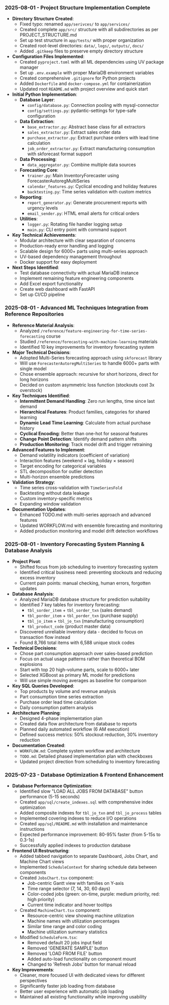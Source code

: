 ### 2025-08-01 - Project Structure Implementation Complete
- **Directory Structure Created**:
  - Fixed typo: renamed `app/serivces/` to `app/services/`
  - Created complete `app/src/` structure with all subdirectories as per PROJECT_STRUCTURE.md
  - Set up test structure in `app/tests/` with proper organization
  - Created root-level directories: `data/`, `logs/`, `outputs/`, `docs/`
  - Added `.gitkeep` files to preserve empty directory structure
- **Configuration Files Implemented**:
  - Created `pyproject.toml` with all ML dependencies using UV package manager
  - Set up `.env.example` with proper MariaDB environment variables
  - Created comprehensive `.gitignore` for Python projects
  - Added `Dockerfile` and `docker-compose.yml` for containerization
  - Updated root `README.md` with project overview and quick start
- **Initial Python Implementation**:
  - **Database Layer**: 
    - `config/database.py`: Connection pooling with mysql-connector
    - `config/settings.py`: pydantic-settings for type-safe configuration
  - **Data Extraction**:
    - `base_extractor.py`: Abstract base class for all extractors
    - `sales_extractor.py`: Extract sales order data
    - `purchase_extractor.py`: Extract purchase orders with lead time calculation
    - `job_order_extractor.py`: Extract manufacturing consumption with skforecast format support
  - **Data Processing**:
    - `data_aggregator.py`: Combine multiple data sources
  - **Forecasting Core**:
    - `trainer.py`: Main InventoryForecaster using ForecasterAutoregMultiSeries
    - `calendar_features.py`: Cyclical encoding and holiday features
    - `backtesting.py`: Time series validation with custom metrics
  - **Reporting**:
    - `report_generator.py`: Generate procurement reports with urgency levels
    - `email_sender.py`: HTML email alerts for critical orders
  - **Utilities**:
    - `logger.py`: Rotating file handler logging setup
    - `main.py`: CLI entry point with command support
- **Key Technical Achievements**:
  - Modular architecture with clear separation of concerns
  - Production-ready error handling and logging
  - Scalable design for 6000+ parts using multi-series approach
  - UV-based dependency management throughout
  - Docker support for easy deployment
- **Next Steps Identified**:
  - Test database connectivity with actual MariaDB instance
  - Implement remaining feature engineering components
  - Add Excel export functionality
  - Create web dashboard with FastAPI
  - Set up CI/CD pipeline

### 2025-08-01 - Advanced ML Techniques Integration from Reference Repositories
- **Reference Material Analysis**:
  - Analyzed `/reference/feature-engineering-for-time-series-forecasting` course
  - Studied `/reference/forecasting-with-machine-learning` materials
  - Identified 10 key improvements for inventory forecasting system
- **Major Technical Decisions**:
  - Adopted Multi-Series forecasting approach using `skforecast` library
  - Will use `ForecasterAutoregMultiSeries` to handle 6000+ parts with single model
  - Chose ensemble approach: recursive for short horizons, direct for long horizons
  - Decided on custom asymmetric loss function (stockouts cost 3x overstock)
- **Key Techniques Identified**:
  - **Intermittent Demand Handling**: Zero run lengths, time since last demand
  - **Hierarchical Features**: Product families, categories for shared learning
  - **Dynamic Lead Time Learning**: Calculate from actual purchase history
  - **Cyclical Encoding**: Better than one-hot for seasonal features
  - **Change Point Detection**: Identify demand pattern shifts
  - **Production Monitoring**: Track model drift and trigger retraining
- **Advanced Features to Implement**:
  - Demand volatility indicators (coefficient of variation)
  - Interaction features (weekend × lag, holiday × season)
  - Target encoding for categorical variables
  - STL decomposition for outlier detection
  - Multi-horizon ensemble predictions
- **Validation Strategy**:
  - Time series cross-validation with `TimeSeriesFold`
  - Backtesting without data leakage
  - Custom inventory-specific metrics
  - Expanding window validation
- **Documentation Updates**:
  - Enhanced TODO.md with multi-series approach and advanced features
  - Updated WORKFLOW.md with ensemble forecasting and monitoring
  - Added production monitoring and model drift detection workflows

### 2025-08-01 - Inventory Forecasting System Planning & Database Analysis
- **Project Pivot**:
  - Shifted focus from job scheduling to inventory forecasting system
  - Identified critical business need: preventing stockouts and reducing excess inventory
  - Current pain points: manual checking, human errors, forgotten updates
- **Database Analysis**:
  - Analyzed MariaDB database structure for prediction suitability
  - Identified 7 key tables for inventory forecasting:
    - `tbl_sorder_item` + `tbl_sorder_txn` (sales demand)
    - `tbl_porder_item` + `tbl_porder_txn` (purchase supply)
    - `tbl_jo_item` + `tbl_jo_txn` (manufacturing consumption)
    - `tbl_product_code` (product master data)
  - Discovered unreliable inventory data - decided to focus on transaction flow instead
  - Found 8,766 total items with 6,588 unique stock codes
- **Technical Decisions**:
  - Chose part consumption approach over sales-based prediction
  - Focus on actual usage patterns rather than theoretical BOM explosions
  - Start with top 20 high-volume parts, scale to 6000+ later
  - Selected XGBoost as primary ML model for predictions
  - Will use simple moving averages as baseline for comparison
- **Key SQL Queries Developed**:
  - Top products by volume and revenue analysis
  - Part consumption time series extraction
  - Purchase order lead time calculation
  - Daily consumption pattern analysis
- **Architecture Planning**:
  - Designed 4-phase implementation plan
  - Created data flow architecture from database to reports
  - Planned daily automated workflow (6 AM execution)
  - Defined success metrics: 50% stockout reduction, 30% inventory reduction
- **Documentation Created**:
  - `WORKFLOW.md`: Complete system workflow and architecture
  - `TODO.md`: Detailed phased implementation plan with checkboxes
  - Updated project direction from scheduling to inventory forecasting

### 2025-07-23 - Database Optimization & Frontend Enhancement
- **Database Performance Optimization**:
  - Identified slow "LOAD ALL JOBS FROM DATABASE" button performance (5-15 seconds)
  - Created `app/sql/create_indexes.sql` with comprehensive index optimization
  - Added composite indexes for `tbl_jo_txn` and `tbl_jo_process` tables
  - Implemented covering indexes to reduce I/O operations
  - Created `app/sql/README.md` with installation and maintenance instructions
  - Expected performance improvement: 80-95% faster (from 5-15s to 0.3-1s)
  - Successfully applied indexes to production database
- **Frontend UI Restructuring**:
  - Added tabbed navigation to separate Dashboard, Jobs Chart, and Machine Chart views
  - Implemented `ScheduleContext` for sharing schedule data between components
  - Created `JobsChart.tsx` component:
    - Job-centric Gantt view with families on Y-axis
    - Time range selector (7, 14, 30, 60 days)
    - Color-coded jobs (green: on-time, purple: medium priority, red: high priority)
    - Current time indicator and hover tooltips
  - Created `MachineChart.tsx` component:
    - Resource-centric view showing machine utilization
    - Machine names with utilization percentages
    - Similar time range and color coding
    - Machine utilization summary statistics
  - Modified `ScheduleForm.tsx`:
    - Removed default 20 jobs input field
    - Removed 'GENERATE SAMPLE' button
    - Removed 'LOAD FROM FILE' button
    - Added auto-load functionality on component mount
    - Changed to 'Refresh Jobs' button for manual reload
- **Key Improvements**:
  - Cleaner, more focused UI with dedicated views for different perspectives
  - Significantly faster job loading from database
  - Better user experience with automatic job loading
  - Maintained all existing functionality while improving usability

